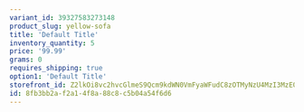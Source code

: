 ```yaml
---
variant_id: 39327583273148
product_slug: yellow-sofa
title: 'Default Title'
inventory_quantity: 5
price: '99.99'
grams: 0
requires_shipping: true
option1: 'Default Title'
storefront_id: Z2lkOi8vc2hvcGlmeS9Qcm9kdWN0VmFyaWFudC8zOTMyNzU4MzI3MzE0OA==
id: 8fb3bb2a-f2a1-4f8a-88c8-c5b04a54f6d6
---
```

